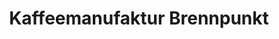 ---
title: "Kaffeemanufaktur Brennpunkt"
url: /ofterdingen/kaffeemanufaktur-brennpunkt/
shop: Kaffee
---